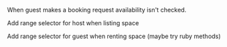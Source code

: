 When guest makes a booking request availability isn't checked.

Add range selector for host when listing space

Add range selector for guest when renting space (maybe try ruby methods)